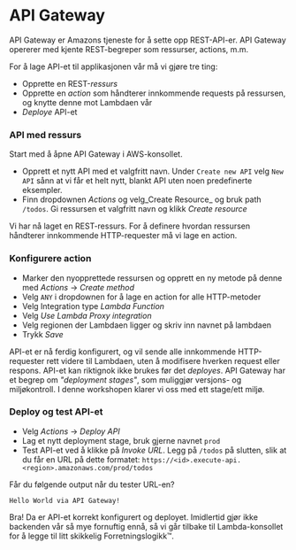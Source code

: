 # API Gateway

API Gateway er Amazons tjeneste for å sette opp REST-API-er. API Gateway opererer med kjente REST-begreper som ressurser, actions, m.m.

For å lage API-et til applikasjonen vår må vi gjøre tre ting:

- Opprette en REST-_ressurs_
- Opprette en _action_ som håndterer innkommende requests på ressursen, og knytte denne mot Lambdaen vår
- _Deploye_ API-et


### API med ressurs
Start med å åpne API Gateway i AWS-konsollet.
- Opprett et nytt API med et valgfritt navn. Under `Create new API` velg `New API` sånn at vi får et helt nytt, blankt API uten noen predefinerte eksempler.
- Finn dropdownen _Actions_ og velg_Create Resource_ og bruk path `/todos`. Gi ressursen et valgfritt navn og klikk _Create resource_

Vi har nå laget en REST-ressurs. For å definere hvordan ressursen håndterer innkommende HTTP-requester må vi lage en action.

### Konfigurere action
- Marker den nyopprettede ressursen og opprett en ny metode på denne med _Actions_ -> _Create method_
- Velg `ANY` i dropdownen for å lage en action for alle HTTP-metoder
- Velg Integration type _Lambda Function_
- Velg _Use Lambda Proxy integration_
- Velg regionen der Lambdaen ligger og skriv inn navnet på lambdaen
- Trykk _Save_

API-et er nå ferdig konfigurert, og vil sende alle innkommende HTTP-requester rett videre til Lambdaen, uten å modifisere hverken request eller respons. API-et kan riktignok ikke brukes før det _deployes_. API Gateway har et begrep om _"deployment stages"_, som muliggjør versjons- og miljøkontroll. I denne workshopen klarer vi oss med ett stage/ett miljø.

### Deploy og test API-et
- Velg _Actions_ -> _Deploy API_
- Lag et nytt deployment stage, bruk gjerne navnet `prod`
- Test API-et ved å klikke på _Invoke URL_. Legg på `/todos` på slutten, slik at du får en URL på dette formatet:
```https://<id>.execute-api.<region>.amazonaws.com/prod/todos```

Får du følgende output når du tester URL-en?

```
Hello World via API Gateway!
```

Bra! Da er API-et korrekt konfigurert og deployet. Imidlertid gjør ikke backenden vår så mye fornuftig ennå, så vi går tilbake til Lambda-konsollet for å legge til litt skikkelig Forretningslogikk™.

